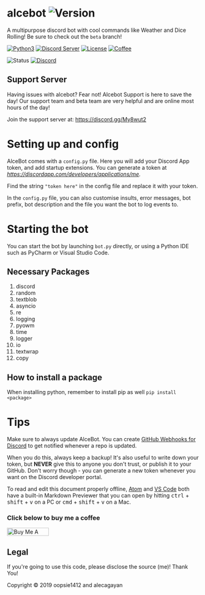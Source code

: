 # alcebot ![Version](https://img.shields.io/badge/version-1.1.3-blue?logo=verizon)
A multipurpose discord bot with cool commands like Weather and Dice Rolling! Be sure to check out the ```beta``` branch!

[![Python3](https://img.shields.io/badge/python-3.7-blue?logo=python)](https://github.com/oopsie1412/alcebot)
[![Discord Server](https://img.shields.io/badge/Support-Discord%20Server-blue?logo=discord)](https://discord.gg/My8wut2)
[![License](https://img.shields.io/badge/license-Mozilla-blue?logo=mozilla)](https://github.com/oopsie1412/alcebot/blob/master/LICENSE)
[![Coffee](https://img.shields.io/badge/support-buy%20me%20a%20coffee!-orange?logo=buymeacoffee)](https://www.buymeacoffee.com/alce)

![Status](https://img.shields.io/badge/status-online-brightgreen.svg)
[![Discord](https://discordapp.com/api/guilds/456106184773206016/widget.png?style=shield)](https://discord.gg/bots)

## Support Server
Having issues with alcebot? Fear not! Alcebot Support is here to save the day! Our support team and beta team are very helpful and are online most hours of the day! 

Join the support server at: https://discord.gg/My8wut2

# Setting up and config
AlceBot comes with a `config.py` file. Here you will add your Discord App token, and add startup extensions. You can generate a token at *https://discordapp.com/developers/applications/me.*

Find the string `"token here"` in the config file and replace it with your token.

In the `config.py` file, you can also customise insults, error messages, bot prefix, bot description and the file you want the bot to log events to.

# Starting the bot
You can start the bot by launching `bot.py` directly, or using a Python IDE such as PyCharm or Visual Studio Code.

## Necessary Packages
1. discord
2. random
3. textblob
4. asyncio
5. re
6. logging
7. pyowm
8. time
9. logger
10. io
11. textwrap
12. copy

## How to install a package
When installing python, remember to install pip as well
```pip install <package>```

# Tips
Make sure to always update AlceBot. You can create [GitHub Webhooks for Discord](https://support.discordapp.com/hc/en-us/articles/228383668-Intro-to-Webhooks) to get notified whenever a repo is updated.

When you do this, always keep a backup! It's also useful to write down your token, but **NEVER** give this to anyone you don't trust, or publish it to your GitHub. Don't worry though - you can generate a new token whenever you want on the Discord developer portal.

To read and edit this document properly offline, [Atom](https://atom.io/) and [VS Code](https://code.visualstudio.com/) both have a built-in Markdown Previewer that you can open by hitting <kbd>ctrl</kbd> + <kbd>shift</kbd> + <kbd>v</kbd> on a PC or <kbd>cmd</kbd> + <kbd>shift</kbd> + <kbd>v</kbd> on a Mac.

### Click below to buy me a coffee

<a href="https://www.buymeacoffee.com/alce" target="_blank"><img src="https://cdn.buymeacoffee.com/buttons/default-orange.png" alt="Buy Me A Coffee" style="height: 21px !important;width: 109px !important;" ></a>

## Legal
If you're going to use this code, please disclose the source (me)! Thank You!

Copyright © 2019 oopsie1412 and alecagayan
